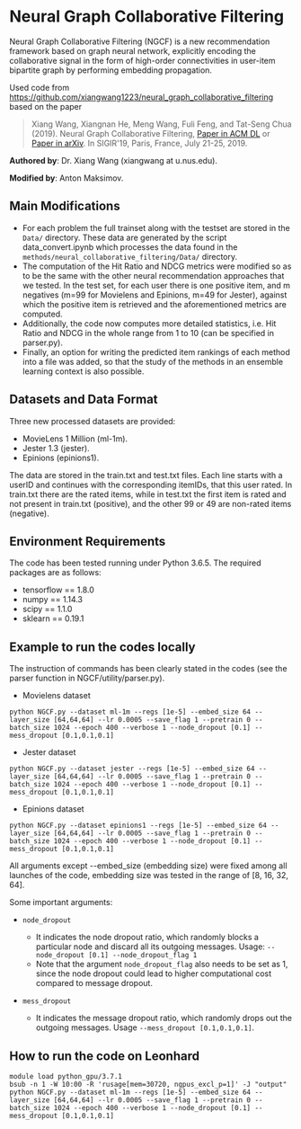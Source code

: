 # Neural Graph Collaborative Filtering
Neural Graph Collaborative Filtering (NGCF) is a new recommendation framework based on graph neural network, explicitly encoding the collaborative signal in the form of high-order connectivities in user-item bipartite graph by performing embedding propagation.

Used code from https://github.com/xiangwang1223/neural_graph_collaborative_filtering based on the paper

>Xiang Wang, Xiangnan He, Meng Wang, Fuli Feng, and Tat-Seng Chua (2019). Neural Graph Collaborative Filtering, [Paper in ACM DL](https://dl.acm.org/citation.cfm?doid=3331184.3331267) or [Paper in arXiv](https://arxiv.org/abs/1905.08108). In SIGIR'19, Paris, France, July 21-25, 2019.

**Authored by**: Dr. Xiang Wang (xiangwang at u.nus.edu).

**Modified by**: Anton Maksimov.

## Main Modifications
- For each problem the full trainset along with the testset are stored in the `Data/` directory. 
These data are generated by the script data_convert.ipynb which processes the data found in the `methods/neural_collaborative_filtering/Data/` directory. 
- The computation of the Hit Ratio and NDCG metrics were modified so as to be the same with the other neural recommendation approaches that we tested.
 In the test set, for each user there is one positive item, and m negatives (m=99 for Movielens and Epinions, m=49 for Jester), against which the positive item is retrieved and the aforementioned metrics are computed.
- Additionally, the code now computes more detailed statistics, i.e. Hit Ratio and NDCG in the whole range from 1 to 10 (can be specified in parser.py). 
- Finally, an option for writing the predicted item rankings of each method into a file was added, so that the study of the methods in an ensemble learning context is also possible.

## Datasets and Data Format

Three new processed datasets are provided:
- MovieLens 1 Million (ml-1m).
- Jester 1.3 (jester).
- Epinions (epinions1).

The data are stored in the train.txt and test.txt files. 
Each line starts with a userID and continues with the corresponding itemIDs, that this user rated.
In train.txt there are the rated items, while in test.txt the first item is rated and not present in train.txt (positive), and the other 99 or 49 are non-rated items (negative).

## Environment Requirements
The code has been tested running under Python 3.6.5. The required packages are as follows:
* tensorflow == 1.8.0
* numpy == 1.14.3
* scipy == 1.1.0
* sklearn == 0.19.1

## Example to run the codes locally
The instruction of commands has been clearly stated in the codes (see the parser function in NGCF/utility/parser.py).
* Movielens dataset
```
python NGCF.py --dataset ml-1m --regs [1e-5] --embed_size 64 --layer_size [64,64,64] --lr 0.0005 --save_flag 1 --pretrain 0 --batch_size 1024 --epoch 400 --verbose 1 --node_dropout [0.1] --mess_dropout [0.1,0.1,0.1]
```

* Jester dataset
```
python NGCF.py --dataset jester --regs [1e-5] --embed_size 64 --layer_size [64,64,64] --lr 0.0005 --save_flag 1 --pretrain 0 --batch_size 1024 --epoch 400 --verbose 1 --node_dropout [0.1] --mess_dropout [0.1,0.1,0.1]
```

* Epinions dataset
 ```
python NGCF.py --dataset epinions1 --regs [1e-5] --embed_size 64 --layer_size [64,64,64] --lr 0.0005 --save_flag 1 --pretrain 0 --batch_size 1024 --epoch 400 --verbose 1 --node_dropout [0.1] --mess_dropout [0.1,0.1,0.1]
```
All arguments except --embed_size (embedding size) were fixed among all launches of the code, embedding size was tested in the range of [8, 16, 32, 64].

Some important arguments:

* `node_dropout`
  * It indicates the node dropout ratio, which randomly blocks a particular node and discard all its outgoing messages. Usage: `--node_dropout [0.1] --node_dropout_flag 1`
  * Note that the argument `node_dropout_flag` also needs to be set as 1, since the node dropout could lead to higher computational cost compared to message dropout.

* `mess_dropout`
  * It indicates the message dropout ratio, which randomly drops out the outgoing messages. Usage `--mess_dropout [0.1,0.1,0.1]`.

## How to run the code on Leonhard
```
module load python_gpu/3.7.1
bsub -n 1 -W 10:00 -R 'rusage[mem=30720, ngpus_excl_p=1]' -J "output" python NGCF.py --dataset ml-1m --regs [1e-5] --embed_size 64 --layer_size [64,64,64] --lr 0.0005 --save_flag 1 --pretrain 0 --batch_size 1024 --epoch 400 --verbose 1 --node_dropout [0.1] --mess_dropout [0.1,0.1,0.1]
```
